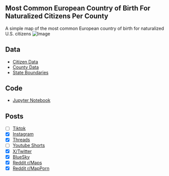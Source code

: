 ## Most Common European Country of Birth For Naturalized Citizens Per County
A simple map of the most common European country of birth for naturalized U.S. citizens
![Image](https://drive.google.com/uc?export=view&id=1MyrKN0dYyeFbXj6vuYFEgJYtNYp-r7tU)

## Data
* [Citizen Data](https://data.census.gov/table/ACSDT5Y2023.B05006)
* [County Data](https://www.census.gov/geographies/mapping-files/time-series/geo/carto-boundary-file.html)
* [State Boundaries](https://www.census.gov/geographies/mapping-files/time-series/geo/carto-boundary-file.html)

## Code
* [Jupyter Notebook](FormatData.ipynb)

## Posts
- [ ] [Tiktok]()
- [x] [Instagram](https://www.instagram.com/p/DPjhHdlEaI1/)
- [x] [Threads](https://www.threads.com/@vinemapper/post/DPjhH4ZEejP)
- [ ] [Youtube Shorts]()
- [x] [X/Twitter](https://x.com/VineMapper/status/1975961527141474540)
- [x] [BlueSky](https://bsky.app/profile/vinemapper.bsky.social/post/3m2p2qdx7mk2h)
- [x] [Reddit r/Maps](https://www.reddit.com/r/Maps/comments/1o1fbjk/most_common_european_country_of_birth_for/)
- [x] [Reddit r/MapPorn](https://www.reddit.com/r/MapPorn/comments/1o1fbgv/most_common_european_country_of_birth_for/)
